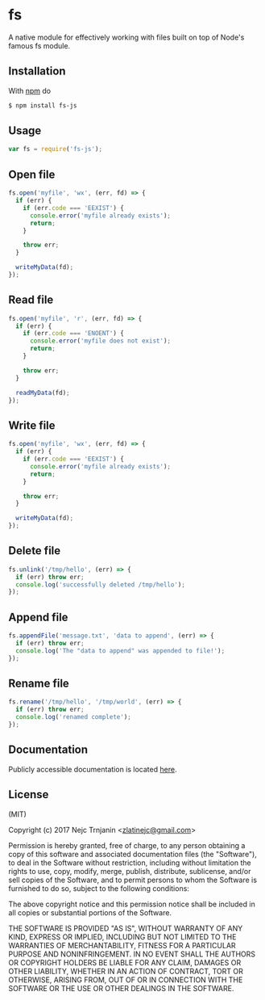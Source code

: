 # fs
A native module for effectively working with files built on top of Node's famous fs module.

## Installation

With [npm](https://npmjs.org) do

```bash
$ npm install fs-js
```

## Usage

```js
var fs = require('fs-js');
```

## Open file

```js
fs.open('myfile', 'wx', (err, fd) => {
  if (err) {
    if (err.code === 'EEXIST') {
      console.error('myfile already exists');
      return;
    }

    throw err;
  }

  writeMyData(fd);
});

```

## Read file

```js
fs.open('myfile', 'r', (err, fd) => {
  if (err) {
    if (err.code === 'ENOENT') {
      console.error('myfile does not exist');
      return;
    }

    throw err;
  }

  readMyData(fd);
});
```

## Write file

```js
fs.open('myfile', 'wx', (err, fd) => {
  if (err) {
    if (err.code === 'EEXIST') {
      console.error('myfile already exists');
      return;
    }

    throw err;
  }

  writeMyData(fd);
});
```

## Delete file
```js
fs.unlink('/tmp/hello', (err) => {
  if (err) throw err;
  console.log('successfully deleted /tmp/hello');
});
```
## Append file
```js
fs.appendFile('message.txt', 'data to append', (err) => {
  if (err) throw err;
  console.log('The "data to append" was appended to file!');
});
```
## Rename file
```js
fs.rename('/tmp/hello', '/tmp/world', (err) => {
  if (err) throw err;
  console.log('renamed complete');
});
```

## Documentation

Publicly accessible documentation is located [here](https://nodejs.org/api/fs.html).

## License

(MIT)

Copyright (c) 2017 Nejc Trnjanin &lt;zlatinejc@gmail.com&gt;

Permission is hereby granted, free of charge, to any person obtaining a copy of
this software and associated documentation files (the "Software"), to deal in
the Software without restriction, including without limitation the rights to
use, copy, modify, merge, publish, distribute, sublicense, and/or sell copies
of the Software, and to permit persons to whom the Software is furnished to do
so, subject to the following conditions:

The above copyright notice and this permission notice shall be included in all
copies or substantial portions of the Software.

THE SOFTWARE IS PROVIDED "AS IS", WITHOUT WARRANTY OF ANY KIND, EXPRESS OR
IMPLIED, INCLUDING BUT NOT LIMITED TO THE WARRANTIES OF MERCHANTABILITY,
FITNESS FOR A PARTICULAR PURPOSE AND NONINFRINGEMENT. IN NO EVENT SHALL THE
AUTHORS OR COPYRIGHT HOLDERS BE LIABLE FOR ANY CLAIM, DAMAGES OR OTHER
LIABILITY, WHETHER IN AN ACTION OF CONTRACT, TORT OR OTHERWISE, ARISING FROM,
OUT OF OR IN CONNECTION WITH THE SOFTWARE OR THE USE OR OTHER DEALINGS IN THE
SOFTWARE.